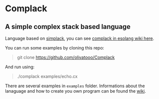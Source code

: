 # Complack
## A simple complex stack based language


Language based on  [simplack](https://esolangs.org/wiki/Simplack), you can see [complack in esolang wiki here](https://esolangs.org/wiki/Complack).


You can run some examples by cloning this repo:

>  git clone https://github.com/olivatooo/Complack

And run using:

> ./complack examples/echo.cx


There are several examples in `examples` folder. Informations about the lanaguage and how to create you own program can be found the [wiki](https://esolangs.org/wiki/Complack).
